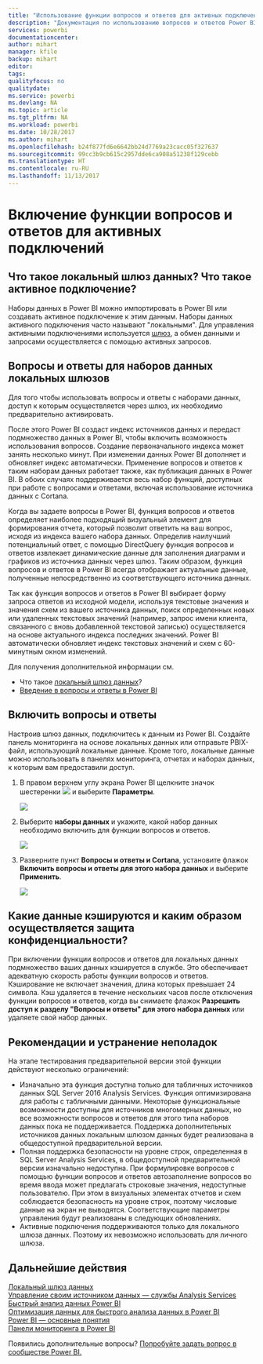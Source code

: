 ```yaml
---
title: "Использование функции вопросов и ответов для активных подключений"
description: "Документация по использованию вопросов и ответов Power BI в виде запросов на естественном языке для активных подключений к данным Analysis Services и локальному шлюзу данных."
services: powerbi
documentationcenter: 
author: mihart
manager: kfile
backup: mihart
editor: 
tags: 
qualityfocus: no
qualitydate: 
ms.service: powerbi
ms.devlang: NA
ms.topic: article
ms.tgt_pltfrm: NA
ms.workload: powerbi
ms.date: 10/28/2017
ms.author: mihart
ms.openlocfilehash: b24f877fd6e6642bb24d7769a23cacc05f327637
ms.sourcegitcommit: 99cc3b9cb615c2957dde6ca908a51238f129cebb
ms.translationtype: HT
ms.contentlocale: ru-RU
ms.lasthandoff: 11/13/2017
---
```

# <a name="enable-qa-for-live-connections"></a>Включение функции вопросов и ответов для активных подключений
## <a name="what-is-on-premises-data-gateway--what-is-a-live-connection"></a>Что такое локальный шлюз данных?  Что такое активное подключение?
Наборы данных в Power BI можно импортировать в Power BI или создавать активное подключение к этим данным. Наборы данных активного подключения часто называют "локальными". Для управления активными подключениями используется [шлюз](service-gateway-onprem.md), а обмен данными и запросами осуществляется с помощью активных запросов.

## <a name="qa-for-on-premises-data-gateway-datasets"></a>Вопросы и ответы для наборов данных локальных шлюзов
Для того чтобы использовать вопросы и ответы с наборами данных, доступ к которым осуществляется через шлюз, их необходимо предварительно активировать.

После этого Power BI создаст индекс источников данных и передаст подмножество данных в Power BI, чтобы включить возможность использования вопросов. Создание первоначального индекса может занять несколько минут. При изменении данных Power BI дополняет и обновляет индекс автоматически. Применение вопросов и ответов к таким наборам данных работает также, как публикация данных в Power BI. В обоих случаях поддерживается весь набор функций, доступных при работе с вопросами и ответами, включая использование источника данных с Cortana.

Когда вы задаете вопросы в Power BI, функция вопросов и ответов определяет наиболее подходящий визуальный элемент для формирования отчета, который позволит ответить на ваш вопрос, исходя из индекса вашего набора данных. Определив наилучший потенциальный ответ, с помощью DirectQuery функция вопросов и ответов извлекает динамические данные для заполнения диаграмм и графиков из источника данных через шлюз. Таким образом, функция вопросов и ответов в Power BI всегда отображает актуальные данные, полученные непосредственно из соответствующего источника данных.

Так как функция вопросов и ответов в Power BI выбирает форму запроса ответов из исходной модели, используя текстовые значения и значения схем из вашего источника данных, поиск определенных новых или удаленных текстовых значений (например, запрос имени клиента, связанного с вновь добавленной текстовой записью) осуществляется на основе актуального индекса последних значений. Power BI автоматически обновляет индекс текстовых значений и схем с 60-минутным окном изменений.

Для получения дополнительной информации см.

* Что такое [локальный шлюз данных](service-gateway-onprem.md)?
* [Введение в вопросы и ответы в Power BI](service-q-and-a.md)

## <a name="enable-qa"></a>Включить вопросы и ответы
Настроив шлюз данных, подключитесь к данным из Power BI.  Создайте панель мониторинга на основе локальных данных или отправьте PBIX-файл, использующий локальные данные.  Кроме того, локальные данные можно использовать в панелях мониторинга, отчетах и наборах данных, к которым вам предоставили доступ.

1. В правом верхнем углу экрана Power BI щелкните значок шестеренки ![](media/service-q-and-a-direct-query/power-bi-cog.png) и выберите **Параметры**.
   
   ![](media/service-q-and-a-direct-query/powerbi-settings.png)
2. Выберите **наборы данных** и укажите, какой набор данных необходимо включить для функции вопросов и ответов.
   
   ![](media/service-q-and-a-direct-query/power-bi-q-and-a-settings.png)
3. Разверните пункт **Вопросы и ответы и Cortana**, установите флажок **Включить вопросы и ответы для этого набора данных** и выберите **Применить**.
   
    ![](media/service-q-and-a-direct-query/power-bi-q-and-a-directquery.png)

## <a name="what-data-is-cached-and-how-is-privacy-protected"></a>Какие данные кэшируются и каким образом осуществляется защита конфиденциальности?
При включении функции вопросов и ответов для локальных данных подмножество ваших данных кэшируется в службе. Это обеспечивает адекватную скорость работы функции вопросов и ответов. Кэширование не включает значения, длина которых превышает 24 символа. Кэш удаляется в течение нескольких часов после отключения функции вопросов и ответов, когда вы снимаете флажок **Разрешить доступ к разделу "Вопросы и ответы" для этого набора данных** или удаляете свой набор данных.

## <a name="considerations-and-troubleshooting"></a>Рекомендации и устранение неполадок
На этапе тестирования предварительной версии этой функции действуют несколько ограничений:

* Изначально эта функция доступна только для табличных источников данных SQL Server 2016 Analysis Services. Функция оптимизирована для работы с табличными данными. Некоторые функциональные возможности доступны для источников многомерных данных, но все возможности вопросов и ответов для этого типа наборов данных пока не поддерживается. Поддержка дополнительных источников данных локальным шлюзом данных будет реализована в общедоступной предварительной версии.
* Полная поддержка безопасности на уровне строк, определенная в SQL Server Analysis Services, в общедоступной предварительной версии изначально недоступна. При формулировке вопросов с помощью функции вопросов и ответов автозаполнение вопросов во время ввода может предлагать строковые значения, недоступные пользователю. При этом в визуальных элементах отчетов и схем соблюдается безопасность на уровне строк, поэтому числовые данные на экран не выводятся. Соответствующие параметры управления будут реализованы в следующих обновлениях.
* Активные подключения поддерживаются только для локального шлюза данных. Поэтому их невозможно использовать для личного шлюза.

## <a name="next-steps"></a>Дальнейшие действия
[Локальный шлюз данных](service-gateway-onprem.md)  
[Управление своим источником данных — службы Analysis Services](service-gateway-enterprise-manage-ssas.md)  
[Быстрый анализ данных Power BI](service-insights.md)  
[Оптимизация данных для быстрого анализа данных в Power BI](service-insights-optimize.md)  
[Power BI — основные понятия](service-basic-concepts.md)  
[Панели мониторинга в Power BI](service-dashboards.md)  

Появились дополнительные вопросы? [Попробуйте задать вопрос в сообществе Power BI.](http://community.powerbi.com/)


